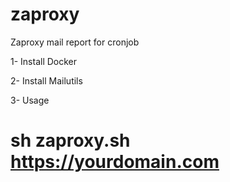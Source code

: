 # zaproxy
Zaproxy mail report for cronjob

1- Install Docker

2- Install Mailutils

3- Usage
# sh zaproxy.sh https://yourdomain.com
